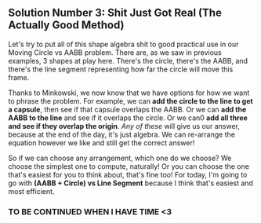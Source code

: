 
## Solution Number 3: Shit Just Got Real (The Actually Good Method)

Let's try to put all of this shape algebra shit to good practical use in our Moving Circle vs AABB problem. There are, as we saw in previous examples, 3 shapes at play here. There's the circle, there's the AABB, and there's the line segment representing how far the circle will move this frame.

Thanks to Minkowski, we now know that we have options for how we want to phrase the problem. For example, we can **add the circle to the line to get a capsule**, then see if that capsule overlaps the AABB. Or we can **add the AABB to the line** and see if it overlaps the circle. Or we can0 **add all three and see if they overlap the origin**. *Any of these* will give us our answer, because at the end of the day, it's just algebra. We can re-arrange the equation however we like and still get the correct answer!

So if we can choose any arrangement, which one do we choose? We choose the simplest one to compute, naturally! Or you can choose the one that's easiest for you to think about, that's fine too! For today, I'm going to go with **(AABB + Circle) vs Line Segment** because I think that's easiest and most efficient.

### TO BE CONTINUED WHEN I HAVE TIME <3